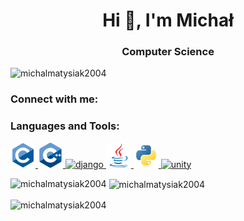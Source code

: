 <h1 align="center">Hi 👋, I'm Michał</h1>
<h3 align="center">Computer Science</h3>

<p align="left"> <img src="https://komarev.com/ghpvc/?username=michalmatysiak2004&label=Profile%20views&color=0e75b6&style=flat" alt="michalmatysiak2004" /> </p>

<h3 align="left">Connect with me:</h3>
<p align="left">
</p>

<h3 align="left">Languages and Tools:</h3>
<p align="left"> <a href="https://www.cprogramming.com/" target="_blank" rel="noreferrer"> <img src="https://raw.githubusercontent.com/devicons/devicon/master/icons/c/c-original.svg" alt="c" width="40" height="40"/> </a> <a href="https://www.w3schools.com/cpp/" target="_blank" rel="noreferrer"> <img src="https://raw.githubusercontent.com/devicons/devicon/master/icons/cplusplus/cplusplus-original.svg" alt="cplusplus" width="40" height="40"/> </a> <a href="https://www.djangoproject.com/" target="_blank" rel="noreferrer"> <img src="https://cdn.worldvectorlogo.com/logos/django.svg" alt="django" width="40" height="40"/> </a> <a href="https://www.java.com" target="_blank" rel="noreferrer"> <img src="https://raw.githubusercontent.com/devicons/devicon/master/icons/java/java-original.svg" alt="java" width="40" height="40"/> </a> <a href="https://www.python.org" target="_blank" rel="noreferrer"> <img src="https://raw.githubusercontent.com/devicons/devicon/master/icons/python/python-original.svg" alt="python" width="40" height="40"/> </a> <a href="https://unity.com/" target="_blank" rel="noreferrer"> <img src="https://www.vectorlogo.zone/logos/unity3d/unity3d-icon.svg" alt="unity" width="40" height="40"/> </a> </p>

<p><img align="left" src="https://github-readme-stats.vercel.app/api/top-langs?username=michalmatysiak2004&show_icons=true&locale=en&layout=compact" alt="michalmatysiak2004" /></p>

<p>&nbsp;<img align="center" src="https://github-readme-stats.vercel.app/api?username=michalmatysiak2004&show_icons=true&locale=en" alt="michalmatysiak2004" /></p>

<p><img align="center" src="https://github-readme-streak-stats.herokuapp.com/?user=michalmatysiak2004&" alt="michalmatysiak2004" /></p>
